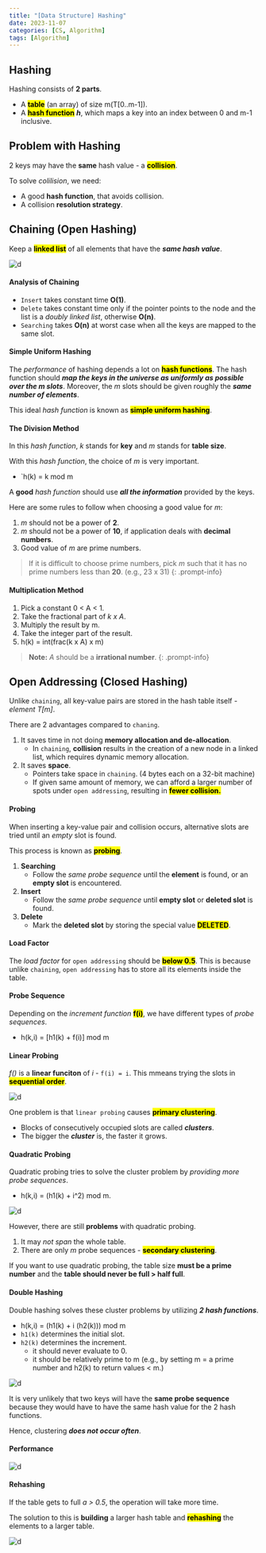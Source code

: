 ```yaml
---
title: "[Data Structure] Hashing"
date: 2023-11-07
categories: [CS, Algorithm]
tags: [Algorithm]
---
```


## Hashing

Hashing consists of **2 parts**.

- A <span style="font-weight: bold; background-color: yellow; color: black;">table</span> (an array) of size m(T[0..m-1]).
- A <span style="font-weight: bold; background-color: yellow; color: black;">hash function</span> ***h***, which maps a key into an index between 0 and m-1 inclusive.

## Problem with Hashing

2 keys may have the **same** hash value - a <span style="font-weight: bold; background-color: yellow; color: black;">collision</span>.

To solve *colilision*, we need:
- A good **hash function**, that avoids collision.
- A collision **resolution strategy**.

## Chaining (Open Hashing)

Keep a <span style="font-weight: bold; background-color: yellow; color: black;">linked list</span> of all elements that have the ***same hash value***.

![d](/assets/img/algorithm/chaining.png)

#### Analysis of Chaining

- `Insert` takes constant time **O(1)**.
- `Delete` takes constant time only if the pointer points to the node and the list is a *doubly linked list*, otherwise **O(n)**.
- `Searching` takes **O(n)** at worst case when all the keys are mapped to the same slot.

#### Simple Uniform Hashing

The *performance* of hashing depends a lot on <span style="font-weight: bold; background-color: yellow; color: black;">hash functions</span>. The hash function should ***map the keys in the universe as uniformly as possible over the m slots***. Moreover, the *m* slots should be given roughly the ***same number of elements***.

This ideal *hash function* is known as <span style="font-weight: bold; background-color: yellow; color: black;">simple uniform hashing</span>.

#### The Division Method

In this *hash function*, *k* stands for **key** and *m* stands for **table size**. 

With this *hash function*, the choice of *m* is very important.

- `h(k) = k mod m

A **good** *hash function* should use ***all the information*** provided by the keys.

Here are some rules to follow when choosing a good value for *m*:

1. *m* should not be a power of **2**.
2. *m* should not be a power of **10**, if application deals with **decimal numbers**.
3. Good value of *m* are prime numbers.

> If it is difficult to choose prime numbers, pick *m* such that it has no prime numbers less than **20**. (e.g., 23 x 31)
{: .prompt-info}

#### Multiplication Method

1. Pick a constant 0 < A < 1.
2. Take the fractional part of *k x A*.
3. Multiply the result by m.
4. Take the integer part of the result.
5. h(k) = int(frac(k x A) x m)

> **Note:** *A* should be a **irrational number**.
{: .prompt-info}

## Open Addressing (Closed Hashing)

Unlike `chaining`, all key-value pairs are stored in the hash table itself - *element T[m]*.

There are 2 advantages compared to `chaning`.

1. It saves time in not doing **memory allocation and de-allocation**.
   - In `chaining`, **collision** results in the creation of a new node in a linked list, which requires dynamic memory allocation.
2. It saves **space**.
   - Pointers take space in `chaining`. (4 bytes each on a 32-bit machine)
   - If given same amount of memory, we can afford a larger number of spots under `open addressing`, resulting in <span style="font-weight: bold; background-color: yellow; color: black;">fewer collision.</span>

#### Probing

When inserting a key-value pair and collision occurs, alternative slots are tried until an *empty* slot is found. 

This process is known as <span style="font-weight: bold; background-color: yellow; color: black;">probing</span>.

1. **Searching**
   - Follow the *same probe sequence* until the **element** is found, or an **empty slot** is encountered.
2. **Insert**
   - Follow the *same probe sequence* until **empty slot** or **deleted slot** is found.
3. **Delete**
   - Mark the **deleted slot** by storing the special value <span style="font-weight: bold; background-color: yellow; color: black;">DELETED</span>.
  
#### Load Factor

The *load factor* for `open addressing` should be <span style="font-weight: bold; background-color: yellow; color: black;">below 0.5</span>. This is because unlike `chaining`, `open addressing` has to store all its elements inside the table.

#### Probe Sequence

Depending on the *increment function* <span style="font-weight: bold; background-color: yellow; color: black;">f(i)</span>, we have different types of *probe sequences*.

- h(k,i) = [h1(k) + f(i)] mod m

#### Linear Probing

*f()* is a **linear funciton** of *i* - `f(i) = i`. This mmeans trying the slots in <span style="font-weight: bold; background-color: yellow; color: black;">sequential order</span>.

![d](/assets/img/algorithm/linearprobing.png)

One problem is that `linear probing` causes <span style="font-weight: bold; background-color: yellow; color: black;">primary clustering</span>.

- Blocks of consecutively occupied slots are called ***clusters***.
- The bigger the ***cluster*** is, the faster it grows.

#### Quadratic Probing

Quadratic probing tries to solve the cluster problem by *providing more probe sequences*.

- h(k,i) = (h1(k) + i^2) mod m.

![d](/assets/img/algorithm/quadraticprobing.png)

However, there are still **problems** with quadratic probing.

1. It may *not span* the whole table.
2. There are only *m* probe sequences - <span style="font-weight: bold; background-color: yellow; color: black;">secondary clustering</span>.

If you want to use quadratic probing, the table size **must be a prime number** and the **table should never be full > half full**.

#### Double Hashing

Double hashing solves these cluster problems by utilizing ***2 hash functions***.

- h(k,i) = (h1(k) + i (h2(k))) mod m
- `h1(k)` determines the initial slot.
- `h2(k)` determines the increment.
  - it should never evaluate to 0.
  - it should be relatively prime to m (e.g., by setting m = a prime number and h2(k) to return values < m.)
 
![d](/assets/img/algorithm/doublehashing.png)

It is very unlikely that two keys will have the **same probe sequence** because they would have to have the same hash value for the 2 hash functions.

Hence, clustering ***does not occur often***.

#### Performance

![d](/assets/img/algorithm/performance.png)

#### Rehashing

If the table gets to full *a > 0.5*, the operation will take more time.

The solution to this is **building** a larger hash table and <span style="font-weight: bold; background-color: yellow; color: black;">rehashing</span> the elements to a larger table.

![d](/assets/img/algorithm/rehashing.png)






